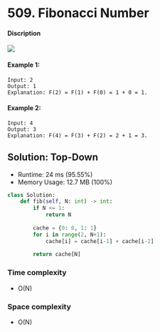 # 509. Fibonacci Number

#### Discription

![](https://leetcode.com/explore/learn/card/recursion-i/255/recursion-memoization/Figures/recursion/fibonacci.png)

#### Example 1:

```
Input: 2
Output: 1
Explanation: F(2) = F(1) + F(0) = 1 + 0 = 1.
```

#### Example 2:
```
Input: 4
Output: 3
Explanation: F(4) = F(3) + F(2) = 2 + 1 = 3.
```

## Solution: Top-Down

- Runtime: 24 ms (95.55%)
- Memory Usage: 12.7 MB (100%)

```python
class Solution:
    def fib(self, N: int) -> int:
        if N <= 1:
            return N
        
        cache = {0: 0, 1: 1}
        for i in range(2, N+1):
            cache[i] = cache[i-1] + cache[i-2]
        
        return cache[N]
```

### Time complexity

- O(N)

### Space complexity

- O(N)
